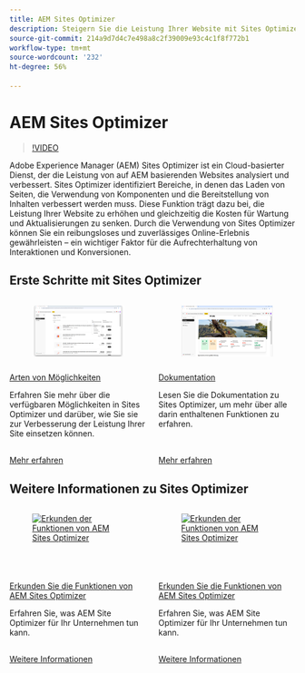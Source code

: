 ```yaml
---
title: AEM Sites Optimizer
description: Steigern Sie die Leistung Ihrer Website mit Sites Optimizer. Verbessern Sie die Geschwindigkeit, senken Sie die Kosten und erhöhen Sie die Zuverlässigkeit, um bessere Interaktionen zu ermöglichen.
source-git-commit: 214a9d7d4c7e498a8c2f39009e93c4c1f8f772b1
workflow-type: tm+mt
source-wordcount: '232'
ht-degree: 56%

---
```



# AEM Sites Optimizer

>[!VIDEO](https://video.tv.adobe.com/v/3455094/?learn=on&enablevpops&captions=ger)

Adobe Experience Manager (AEM) Sites Optimizer ist ein Cloud-basierter Dienst, der die Leistung von auf AEM basierenden Websites analysiert und verbessert. Sites Optimizer identifiziert Bereiche, in denen das Laden von Seiten, die Verwendung von Komponenten und die Bereitstellung von Inhalten verbessert werden muss. Diese Funktion trägt dazu bei, die Leistung Ihrer Website zu erhöhen und gleichzeitig die Kosten für Wartung und Aktualisierungen zu senken. Durch die Verwendung von Sites Optimizer können Sie ein reibungsloses und zuverlässiges Online-Erlebnis gewährleisten – ein wichtiger Faktor für die Aufrechterhaltung von Interaktionen und Konversionen.

## Erste Schritte mit Sites Optimizer

<!-- CARDS 

* ./opportunity-types/overview.md
   {title=Opportunity types}
   {description = Learn about the available Site Optimizer opportunities and how to use them to improve your site's performance.}
* ./documentation/overview.md
  * {title=Documentation}
  * {description=Explore the Sites Optimizer documentation to learn about all its capabilities.}

-->
<!-- START CARDS HTML - DO NOT MODIFY BY HAND -->
<div class="columns">
    <div class="column is-half-tablet is-half-desktop is-one-third-widescreen" aria-label="Opportunity types">
        <div class="card" style="height: 100%; display: flex; flex-direction: column; height: 100%;">
            <div class="card-image">
                <figure class="image x-is-16by9">
                    <a href="./opportunity-types/overview.md" title="Arten von Möglichkeiten" target="_blank" rel="referrer">
                        <img class="is-bordered-r-small" src="opportunity-types/assets/overview/hero.png" alt="Arten von Möglichkeiten"
                             style="width: 100%; aspect-ratio: 16 / 9; object-fit: cover; overflow: hidden; display: block; margin: auto;">
                    </a>
                </figure>
            </div>
            <div class="card-content is-padded-small" style="display: flex; flex-direction: column; flex-grow: 1; justify-content: space-between;">
                <div class="top-card-content">
                    <p class="headline is-size-6 has-text-weight-bold">
                        <a href="./opportunity-types/overview.md" target="_blank" rel="referrer" title="Arten von Möglichkeiten">Arten von Möglichkeiten</a>
                    </p>
                    <p class="is-size-6">Erfahren Sie mehr über die verfügbaren Möglichkeiten in Sites Optimizer und darüber, wie Sie sie zur Verbesserung der Leistung Ihrer Site einsetzen können.</p>
                </div>
                <a href="./opportunity-types/overview.md" target="_blank" rel="referrer" class="spectrum-Button spectrum-Button--outline spectrum-Button--primary spectrum-Button--sizeM" style="align-self: flex-start; margin-top: 1rem;">
<span class="spectrum-Button-label has-no-wrap has-text-weight-bold">Mehr erfahren</span>
</a>
            </div>
        </div>
    </div>
    <div class="column is-half-tablet is-half-desktop is-one-third-widescreen" aria-label="Documentation">
        <div class="card" style="height: 100%; display: flex; flex-direction: column; height: 100%;">
            <div class="card-image">
                <figure class="image x-is-16by9">
                    <a href="./documentation/overview.md" title="Dokumentation" target="_blank" rel="referrer">
                        <img class="is-bordered-r-small" src="documentation/assets/overview/hero.png" alt="Dokumentation"
                             style="width: 100%; aspect-ratio: 16 / 9; object-fit: cover; overflow: hidden; display: block; margin: auto;">
                    </a>
                </figure>
            </div>
            <div class="card-content is-padded-small" style="display: flex; flex-direction: column; flex-grow: 1; justify-content: space-between;">
                <div class="top-card-content">
                    <p class="headline is-size-6 has-text-weight-bold">
                        <a href="./documentation/overview.md" target="_blank" rel="referrer" title="Dokumentation">Dokumentation</a>
                    </p>
                    <p class="is-size-6">Lesen Sie die Dokumentation zu Sites Optimizer, um mehr über alle darin enthaltenen Funktionen zu erfahren.</p>
                </div>
                <a href="./documentation/overview.md" target="_blank" rel="referrer" class="spectrum-Button spectrum-Button--outline spectrum-Button--primary spectrum-Button--sizeM" style="align-self: flex-start; margin-top: 1rem;">
<span class="spectrum-Button-label has-no-wrap has-text-weight-bold">Mehr erfahren</span>
</a>
            </div>
        </div>
    </div>
</div>
<!-- END CARDS HTML - DO NOT MODIFY BY HAND -->

## Weitere Informationen zu Sites Optimizer

<!-- CARDS 
    * https://helpx.adobe.com/de/legal/product-descriptions/adobe-experience-manager-sites-optimizer.html
        {title=Packages and licensing}
        {description=Learn about AEM Sites Optimizer packages and licensing.}
        {image=https://business.adobe.com/products/experience-manager/sites/media_17296346c44dba1976d5fbac060205b5ec7df0164.png?width=2000&format=webply&optimize=medium}
        {cta=Learn more}
    * https://business.adobe.com/products/experience-manager/sites/optimizer.html
        {title=Explore the capabilities of AEM Sites Optimizer}
        {description=Learn what AEM Site Optimizer can do for your company.}
        {target=_blank}
        {cta=Learn more}
-->
<!-- START CARDS HTML - DO NOT MODIFY BY HAND -->
<div class="columns">
    <div class="column is-half-tablet is-half-desktop is-one-third-widescreen" aria-label="Explore the capabilities of AEM Sites Optimizer">
        <div class="card" style="height: 100%; display: flex; flex-direction: column; height: 100%;">
            <div class="card-image">
                <figure class="image x-is-16by9">
                    <a href="https://helpx.adobe.com/de/legal/product-descriptions/adobe-experience-manager-sites-optimizer.html" title="Erkunden der Funktionen von AEM Sites Optimizer" target="_blank" rel="referrer">
                        <img class="is-bordered-r-small" src="https://business.adobe.com/products/experience-manager/sites/media_17296346c44dba1976d5fbac060205b5ec7df0164.png?width=400&format=webply&optimize=medium" alt="Erkunden der Funktionen von AEM Sites Optimizer"
                             style="width: 100%; aspect-ratio: 16 / 9; object-fit: cover; overflow: hidden; display: block; margin: auto;">
                    </a>
                </figure>
            </div>
            <div class="card-content is-padded-small" style="display: flex; flex-direction: column; flex-grow: 1; justify-content: space-between;">
                <div class="top-card-content">
                    <p class="headline is-size-6 has-text-weight-bold">
                        <a href="https://helpx.adobe.com/de/legal/product-descriptions/adobe-experience-manager-sites-optimizer.html" target="_blank" rel="referrer" title="Erkunden der Funktionen von AEM Sites Optimizer">Erkunden Sie die Funktionen von AEM Sites Optimizer</a>
                    </p>
                    <p class="is-size-6">Erfahren Sie, was AEM Site Optimizer für Ihr Unternehmen tun kann.</p>
                </div>
                <a href="https://helpx.adobe.com/de/legal/product-descriptions/adobe-experience-manager-sites-optimizer.html" target="_blank" rel="referrer" class="spectrum-Button spectrum-Button--outline spectrum-Button--primary spectrum-Button--sizeM" style="align-self: flex-start; margin-top: 1rem;">
                    <span class="spectrum-Button-label has-no-wrap has-text-weight-bold">Weitere Informationen</span>
                </a>
            </div>
        </div>
    </div>
    <div class="column is-half-tablet is-half-desktop is-one-third-widescreen" aria-label="Explore the capabilities of AEM Sites Optimizer">
        <div class="card" style="height: 100%; display: flex; flex-direction: column; height: 100%;">
            <div class="card-image">
                <figure class="image x-is-16by9">
                    <a href="https://business.adobe.com/products/experience-manager/sites/optimizer.html" title="Erkunden der Funktionen von AEM Sites Optimizer" target="_blank" rel="referrer">
                        <img class="is-bordered-r-small" src="https://business.adobe.com/products/experience-manager/sites/media_134c5e6db48bfd903d3b7e7c8432b7d0f0c238dd9.png?width=400&format=pjpg&optimize=medium" alt="Erkunden der Funktionen von AEM Sites Optimizer"
                             style="width: 100%; aspect-ratio: 16 / 9; object-fit: cover; overflow: hidden; display: block; margin: auto;">
                    </a>
                </figure>
            </div>
            <div class="card-content is-padded-small" style="display: flex; flex-direction: column; flex-grow: 1; justify-content: space-between;">
                <div class="top-card-content">
                    <p class="headline is-size-6 has-text-weight-bold">
                        <a href="https://business.adobe.com/products/experience-manager/sites/optimizer.html" target="_blank" rel="referrer" title="Erkunden der Funktionen von AEM Sites Optimizer">Erkunden Sie die Funktionen von AEM Sites Optimizer</a>
                    </p>
                    <p class="is-size-6">Erfahren Sie, was AEM Site Optimizer für Ihr Unternehmen tun kann.</p>
                </div>
                <a href="https://business.adobe.com/products/experience-manager/sites/optimizer.html" target="_blank" rel="referrer" class="spectrum-Button spectrum-Button--outline spectrum-Button--primary spectrum-Button--sizeM" style="align-self: flex-start; margin-top: 1rem;">
                    <span class="spectrum-Button-label has-no-wrap has-text-weight-bold">Weitere Informationen</span>
                </a>
            </div>
        </div>
    </div>
</div>
<!-- END CARDS HTML - DO NOT MODIFY BY HAND -->
